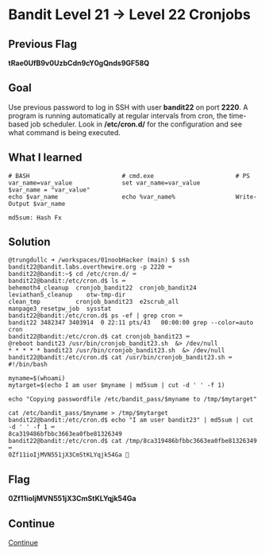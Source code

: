 # Bandit Level 21 → Level 22 Cronjobs

## Previous Flag
<b>tRae0UfB9v0UzbCdn9cY0gQnds9GF58Q</b>

## Goal
Use previous password to log in SSH with user <b>bandit22</b> on port <b>2220</b>. A program is running automatically at regular intervals from cron, the time-based job scheduler. Look in <b>/etc/cron.d/</b> for the configuration and see what command is being executed.

## What I learned
```
# BASH                          # cmd.exe                       # PS
var_name=var_value              set var_name=var_value          $var_name = "var_value"
echo $var_name                  echo %var_name%                 Write-Output $var_name

md5sum: Hash Fx
```

## Solution
```
@trungdullc ➜ /workspaces/01noobHacker (main) $ ssh bandit22@bandit.labs.overthewire.org -p 2220 ⌨️
bandit22@bandit:~$ cd /etc/cron.d/ ⌨️
bandit22@bandit:/etc/cron.d$ ls ⌨️
behemoth4_cleanup  cronjob_bandit22  cronjob_bandit24  leviathan5_cleanup    otw-tmp-dir
clean_tmp          cronjob_bandit23  e2scrub_all       manpage3_resetpw_job  sysstat
bandit22@bandit:/etc/cron.d$ ps -ef | grep cron ⌨️
bandit22 3482347 3403914  0 22:11 pts/43   00:00:00 grep --color=auto cron
bandit22@bandit:/etc/cron.d$ cat cronjob_bandit23 ⌨️
@reboot bandit23 /usr/bin/cronjob_bandit23.sh  &> /dev/null
* * * * * bandit23 /usr/bin/cronjob_bandit23.sh  &> /dev/null
bandit22@bandit:/etc/cron.d$ cat /usr/bin/cronjob_bandit23.sh ⌨️
#!/bin/bash

myname=$(whoami)
mytarget=$(echo I am user $myname | md5sum | cut -d ' ' -f 1)

echo "Copying passwordfile /etc/bandit_pass/$myname to /tmp/$mytarget"

cat /etc/bandit_pass/$myname > /tmp/$mytarget
bandit22@bandit:/etc/cron.d$ echo "I am user bandit23" | md5sum | cut -d ' ' -f 1 ⌨️
8ca319486bfbbc3663ea0fbe81326349
bandit22@bandit:/etc/cron.d$ cat /tmp/8ca319486bfbbc3663ea0fbe81326349 ⌨️
0Zf11ioIjMVN551jX3CmStKLYqjk54Ga 🔐
```

## Flag
<b>0Zf11ioIjMVN551jX3CmStKLYqjk54Ga</b>

## Continue
[Continue](/overthewire/Bandit2223.md)